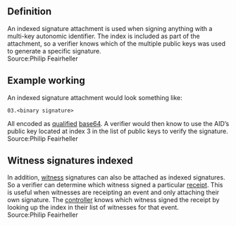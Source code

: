 ## Definition
An indexed signature attachment is used when signing anything with a multi-key autonomic identifier. The index is included as part of the attachment, so a verifier knows which of the multiple public keys was used to generate a specific signature.\
Source:Philip Feairheller

## Example working
An indexed signature attachment would look something like:
```
03.<binary signature>
```
All encoded as [qualified](term_qualified) [base64](term_base64).  A verifier would then know to use the AID’s public key located at index 3 in the list of public keys to verify the signature.\
Source:Philip Feairheller

## Witness signatures indexed

In addition, [witness](term_witness) signatures can also be attached as indexed signatures. So a verifier can determine which witness signed a particular [receipt](term_receipt). This is useful when witnesses are receipting an event and only attaching their own signature. The [controller](term_controller) knows which witness signed the receipt by looking up the index in their list of witnesses for that event.\
Source:Philip Feairheller


